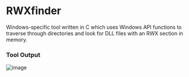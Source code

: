 # RWXfinder
Windows-specific tool written in C which uses Windows API functions to traverse through directories and look for DLL files with an RWX section in memory.

### Tool Output
![image](https://github.com/pwnsauc3/RWXfinder/assets/42569696/97b89b70-7e0f-4547-88f6-a3637a2ba81f)
